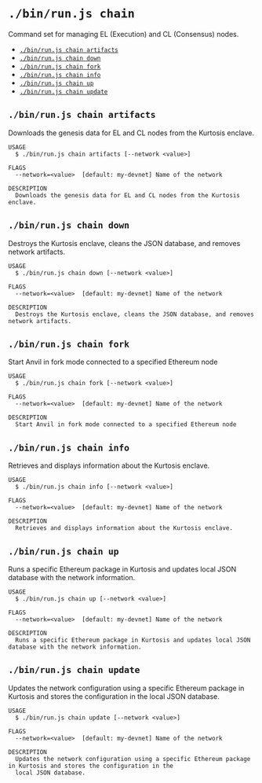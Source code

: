 `./bin/run.js chain`
====================

Command set for managing EL (Execution) and CL (Consensus) nodes.

* [`./bin/run.js chain artifacts`](#binrunjs-chain-artifacts)
* [`./bin/run.js chain down`](#binrunjs-chain-down)
* [`./bin/run.js chain fork`](#binrunjs-chain-fork)
* [`./bin/run.js chain info`](#binrunjs-chain-info)
* [`./bin/run.js chain up`](#binrunjs-chain-up)
* [`./bin/run.js chain update`](#binrunjs-chain-update)

## `./bin/run.js chain artifacts`

Downloads the genesis data for EL and CL nodes from the Kurtosis enclave.

```
USAGE
  $ ./bin/run.js chain artifacts [--network <value>]

FLAGS
  --network=<value>  [default: my-devnet] Name of the network

DESCRIPTION
  Downloads the genesis data for EL and CL nodes from the Kurtosis enclave.
```

## `./bin/run.js chain down`

Destroys the Kurtosis enclave, cleans the JSON database, and removes network artifacts.

```
USAGE
  $ ./bin/run.js chain down [--network <value>]

FLAGS
  --network=<value>  [default: my-devnet] Name of the network

DESCRIPTION
  Destroys the Kurtosis enclave, cleans the JSON database, and removes network artifacts.
```

## `./bin/run.js chain fork`

Start Anvil in fork mode connected to a specified Ethereum node

```
USAGE
  $ ./bin/run.js chain fork [--network <value>]

FLAGS
  --network=<value>  [default: my-devnet] Name of the network

DESCRIPTION
  Start Anvil in fork mode connected to a specified Ethereum node
```

## `./bin/run.js chain info`

Retrieves and displays information about the Kurtosis enclave.

```
USAGE
  $ ./bin/run.js chain info [--network <value>]

FLAGS
  --network=<value>  [default: my-devnet] Name of the network

DESCRIPTION
  Retrieves and displays information about the Kurtosis enclave.
```

## `./bin/run.js chain up`

Runs a specific Ethereum package in Kurtosis and updates local JSON database with the network information.

```
USAGE
  $ ./bin/run.js chain up [--network <value>]

FLAGS
  --network=<value>  [default: my-devnet] Name of the network

DESCRIPTION
  Runs a specific Ethereum package in Kurtosis and updates local JSON database with the network information.
```

## `./bin/run.js chain update`

Updates the network configuration using a specific Ethereum package in Kurtosis and stores the configuration in the local JSON database.

```
USAGE
  $ ./bin/run.js chain update [--network <value>]

FLAGS
  --network=<value>  [default: my-devnet] Name of the network

DESCRIPTION
  Updates the network configuration using a specific Ethereum package in Kurtosis and stores the configuration in the
  local JSON database.
```
